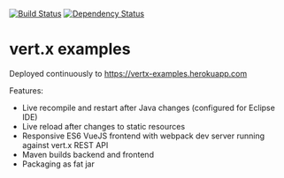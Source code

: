[![Build Status](https://travis-ci.org/parzonka/vertx-examples.svg?branch=master)](https://travis-ci.org/parzonka/vertx-examples)
[![Dependency Status](https://www.versioneye.com/user/projects/56d1b132157a69002ea956ed/badge.svg?style=flat)](https://www.versioneye.com/user/projects/56d1b132157a69002ea956ed)

# vert.x examples

Deployed continuously to https://vertx-examples.herokuapp.com

Features:

* Live recompile and restart after Java changes (configured for Eclipse IDE)
* Live reload after changes to static resources
* Responsive ES6 VueJS frontend with webpack dev server running against vert.x REST API
* Maven builds backend and frontend
* Packaging as fat jar




